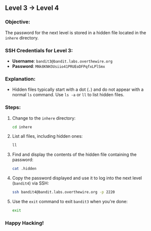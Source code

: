 ## Level 3 → Level 4

### Objective:
The password for the next level is stored in a hidden file located in the `inhere` directory.

### SSH Credentials for Level 3:
- **Username**: `bandit3@bandit.labs.overthewire.org`
- **Password**: `MNk8KNH3Usiio41PRUEoDFPqfxLPlSmx`

### Explanation:
- Hidden files typically start with a dot (`.`) and do not appear with a normal `ls` command. Use `ls -a` or `ll` to list hidden files.

### Steps:

1. Change to the `inhere` directory:
    ```bash
    cd inhere
    ```

2. List all files, including hidden ones:
    ```bash
    ll
    ```

3. Find and display the contents of the hidden file containing the password:
    ```bash
    cat .hidden
    ```

4. Copy the password displayed and use it to log into the next level (`bandit4`) via SSH:
    ```bash
    ssh bandit4@bandit.labs.overthewire.org -p 2220
    ```

5. Use the `exit` command to exit `bandit3` when you're done:
    ```bash
    exit
    ```

### Happy Hacking!
